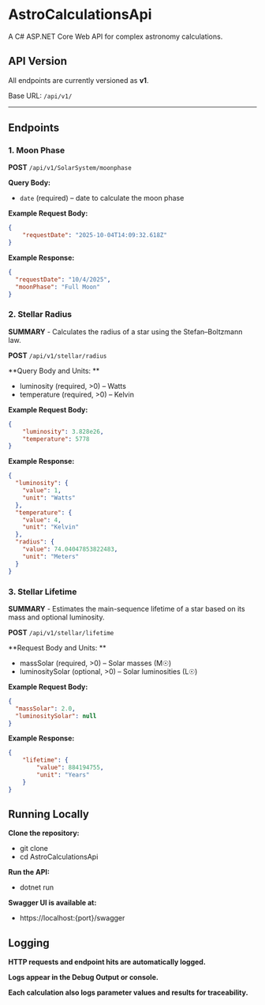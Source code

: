 ﻿# AstroCalculationsApi

A C# ASP.NET Core Web API for complex astronomy calculations.

## API Version

All endpoints are currently versioned as **v1**.

Base URL: `/api/v1/`

---

## Endpoints

### 1. Moon Phase

**POST** `/api/v1/SolarSystem/moonphase`

**Query Body:**
- `date` (required) – date to calculate the moon phase

**Example Request Body:**
```json
{
    "requestDate": "2025-10-04T14:09:32.618Z"
}
```

**Example Response:**
```json
{
  "requestDate": "10/4/2025",
  "moonPhase": "Full Moon"
}
```

### 2. Stellar Radius

**SUMMARY** - Calculates the radius of a star using the Stefan–Boltzmann law.

**POST** `/api/v1/stellar/radius`

**Query Body and Units: **
- luminosity (required, >0) – Watts
- temperature (required, >0) – Kelvin

**Example Request Body:**
```json
{
    "luminosity": 3.828e26,
    "temperature": 5778
}
```

**Example Response:**
```json
{
  "luminosity": {
    "value": 1,
    "unit": "Watts"
  },
  "temperature": {
    "value": 4,
    "unit": "Kelvin"
  },
  "radius": {
    "value": 74.04047853822483,
    "unit": "Meters"
  }
}
```


### 3. Stellar Lifetime

**SUMMARY** - Estimates the main-sequence lifetime of a star based on its mass and optional luminosity.

**POST** `/api/v1/stellar/lifetime`

**Request Body and Units: **
- massSolar (required, >0) – Solar masses (M☉)
- luminositySolar (optional, >0) – Solar luminosities (L☉)

**Example Request Body:**
```json
{
  "massSolar": 2.0,
  "luminositySolar": null
}
```

**Example Response:**
```json
{
	"lifetime": {
		"value": 884194755,
		"unit": "Years"
	}
}
```

## Running Locally

**Clone the repository:**
- git clone <repo-url>
- cd AstroCalculationsApi

**Run the API:**
- dotnet run

**Swagger UI is available at:**
- https://localhost:{port}/swagger


## Logging

**HTTP requests and endpoint hits are automatically logged.**

**Logs appear in the Debug Output or console.**

**Each calculation also logs parameter values and results for traceability.**